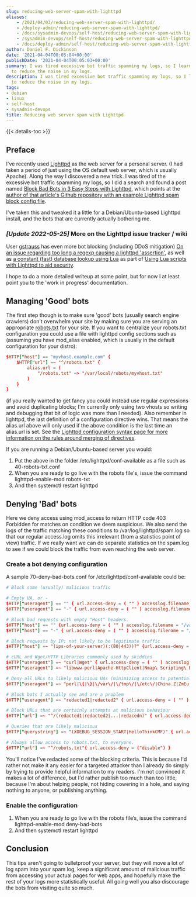 ```yaml
---
slug: reducing-web-server-spam-with-lighttpd
aliases:
    - /2021/04/03/reducing-web-server-spam-with-lighttpd/
    - /deploy-admin/reducing-web-server-spam-with-lighttpd/
    - /docs/sysadmin-devops/self-host/reducing-web-server-spam-with-lighttpd/
    - /sysadmin-devops/self-host/reducing-web-server-spam-with-lighttpd/
    - /docs/deploy-admin/self-host/reducing-web-server-spam-with-lighttpd/
author: Daniel F. Dickinson
date: '2021-04-04T00:05:04+00:00'
publishDate: '2021-04-04T00:05:03+00:00'
summary: I was tired excessive bot traffic spamming my logs, so I learned how
  to reduce the noise in my logs.
description: I was tired excessive bot traffic spamming my logs, so I learned how
  to reduce the noise in my logs.
tags:
- debian
- linux
- self-host
- sysadmin-devops
title: Reducing web server spam with Lighttpd
---
```


{{< details-toc >}}

## Preface

I've recently used [Lighttpd](https://www.lighttpd.net/) as the web server for a personal server. (I had taken a period of just using the OS default web server, which is usually Apache). Along the way I discovered a new trick. I was tired of the excessive bot traffic spamming my logs, so I did a search and found a post named [Block Bad Bots in 3 Easy Steps with Lighttpd](https://blog.ctis.me/2015/05/blocking-bad-bots-in-3-easy-steps-with-lighttpd/), which points at the [author of that article's Github repository with an example Lighttpd spam block config file](https://github.com/ctrezevant/everlasting-botstopper).

I've taken this and tweaked it a little for a Debian/Ubuntu-based Lighttpd install, and the bots that are currently actually bothering me.

### _[Update 2022-05-25]_ More on the Lighttpd issue tracker / wiki

User [gstrauss](https://redmine.lighttpd.net/users/10519) has even more bot blocking (including DDoS mitigation) [On an issue regarding too long a regexp causing a lighttpd 'assertion'](https://redmine.lighttpd.net/issues/3074),
as well as [a constant (fast) database lookup using Lua](https://redmine.lighttpd.net/attachments/2064) as part of [Using Lua scripts with Lighttpd to aid security](https://redmine.lighttpd.net/projects/lighttpd/wiki/AbsoLUAtion#Fight-DDoS).

I hope to do a more detailed writeup at some point, but for now I at least point
you to the 'work in progress' documentation.

## Managing 'Good' bots

The first step though is to make sure 'good' bots (usually search engine crawlers) don't overwhelm your site by making sure you are serving an appropriate [robots.txt](https://moz.com/learn/seo/robotstxt) for your site. If you want to centralize your robots.txt configuration you could use a file with lighttpd config sections such as (assuming you have mod\_alias enabled, which is usually in the default configuration for your distro):

```conf
$HTTP["host"] == "myvhost.example.com" {
    $HTTP["url"] =~ "^/robots.txt" {
        alias.url = (
            "/robots.txt" => "/var/local/robots/myvhost.txt"
        )
    }
}
```

(if you really wanted to get fancy you could instead use regular expressions and avoid duplicating blocks; I'm currently only using two vhosts so writing and debugging that bit of logic was more than I needed). Also remember in lighttpd, the last definition of a configuration directive wins. That means the alias.url above will only used if the above condition is the last time an alias.url is set. See the [Lighttpd configuration syntax page for more information on the rules around merging of directives](https://redmine.lighttpd.net/projects/lighttpd/wiki/Docs_Configuration#Conditional-Configuration-Merging).

If you are running a Debian/Ubuntu-based server you would:

1. Put the above in the folder /etc/lighttpd/conf-available as a file such as 40-robots-txt.conf
2. When you are ready to go live with the robots file's, issue the command lighttpd-enable-mod robots-txt
3. And then systemctl restart lighttpd

## Denying 'Bad' bots

Here we deny access using mod_access to return HTTP code 403 Forbidden for matches on condition we deem suspicious. We also send the logs of the traffic matching these conditions to /var/log/lighttpd/spam.log so that our regular access.log omits this irrelevant (from a statistics point of view) traffic. If we really want we can do separate statistics on the spam.log to see if we could block the traffic from even reaching the web server.

### Create a bot denying configuration

A sample 70-deny-bad-bots.conf for /etc/lighttpd/conf-available could be:

```conf
# Block some (usually) malicious traffic

# Empty UA, or -
$HTTP["useragent"] == "" { url.access-deny = ( "" ) accesslog.filename = "/var/log/lighttpd/spam.log"}
$HTTP["useragent"] == "-" { url.access-deny = ( "" ) accesslog.filename = "/var/log/lighttpd/spam.log"}

# Block bad requests with empty "Host" headers.
$HTTP["host"] == "" {url.access-deny = ( "" ) accesslog.filename = "/var/log/lighttpd/spam.log"}
$HTTP["host"] == "-" { url.access-deny = ( "" ) accesslog.filename = "/var/log/lighttpd/spam.log"}

# Block requests by IP; not likely to be legitimate traffic
$HTTP["host"] =~ "(ips-of-your-server)(:(80|443))?" {url.access-deny = ( "" ) accesslog.filename = "/var/log/lighttpd/spam.log"}

# cURL and Wget/HTTP Libraries commonly used by skiddies
$HTTP["useragent"] =~ "curl|Wget" { url.access-deny = ( "" ) accesslog.filename = "/var/log/lighttpd/spam.log" }
$HTTP["useragent"] =~ "libwww-perl|Apache-HttpClient|Nmap\ Scripting\ Engine|Mozilla\ FireFox\ Test|python-requests" { url.access-deny = ( "" ) accesslog.filename = "/var/log/lighttpd/spam.log"}

# Deny all URLs to likely malicious UAs (minimizing access to potentially vulnerable apps).
$HTTP["useragent"] =~ "perl|\{|\}|\/var\/|\/tmp\/|\/etc\/|China.Z|ZmEu|Zollard|gawa\.sa\.pilipinas|Jorgee" { url.access-deny = ( "" ) accesslog.filename = "/var/log/lighttpd/spam.log"}

# Block bots I actually see and are a problem
$HTTP["useragent"] =~ "redacted1|redacted2" { url.access-deny = ( "" ) accesslog.filename = "/var/log/lighttpd/spam.log"}

# Block URLs that are certainly attempts at malicious behaviour
$HTTP["url"] =~ "^/(redacted1|redacted2|...|redacedn)" { url.access-deny = ("") accesslog.filename = "/var/log/lighttpd/spam.log" }

# Queries that are likely malicious
$HTTP["querystring"] =~ "(XDEBUG_SESSION_START|HelloThinkCMF)" { url.access-deny = ("") accesslog.filename = "/var/log/lighttpd/spam.log" }

# Always allow access to robots.txt, to everyone.
$HTTP["url"] =~ "^/robots.txt"{ url.access-deny = ("disable") }
```

You'll notice I've redacted some of the blocking criteria. This is because I'd rather not make it any easier for a targeted attacker than I already do simply by trying to provide helpful information to my readers. I'm not convinced it makes a lot of difference, but I'd rather publish too much than too little, because I'm about helping people, not hiding cowering in a hole, and saying nothing to anyone, or publishing anything.

### Enable the configuration

1. When you are ready to go live with the robots file’s, issue the command lighttpd-enable-mod deny-bad-bots
2. And then systemctl restart lighttpd

## Conclusion

This tips aren't going to bulletproof your server, but they will move a lot of log spam into your spam log, keep a significant amount of malicious traffic from accessing your actual pages for web apps, and hopefully make the rest of your logs more statistically useful. All going well you also discourage the bots from visiting quite so much.
